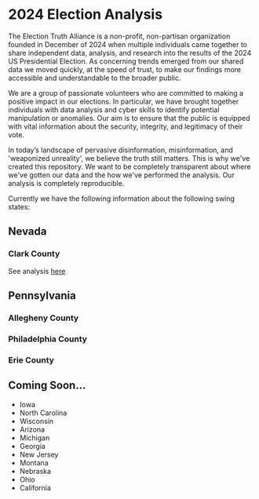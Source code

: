 # 2024 Election Analysis

The Election Truth Alliance is a non-profit, non-partisan organization founded in December of 2024 when multiple individuals came together to share independent data, analysis, and research into the results of the 2024 US Presidential Election. As concerning trends emerged from our shared data we moved quickly, at the speed of trust, to make our findings more accessible and understandable to the broader public.

We are a group of passionate volunteers who are committed to making a positive impact in our elections. In particular, we have brought together individuals with data analysis and cyber skills to identify potential manipulation or anomalies. Our aim is to ensure that the public is equipped with vital information about the security, integrity, and legitimacy of their vote. 

In today’s landscape of pervasive disinformation, misinformation, and 'weaponized unreality', we believe the truth still matters. This is why we've created this repository. We want to be completely transparent about where we've gotten our data and the how we've performed the analysis. Our analysis is completely reproducible.

Currently we have the following information about the following swing states:

## Nevada

### Clark County

See analysis [here](Nevada)

## Pennsylvania

### Allegheny County
### Philadelphia County
### Erie County

## Coming Soon...

- Iowa
- North Carolina
- Wisconsin
- Arizona
- Michigan
- Georgia
- New Jersey
- Montana
- Nebraska
- Ohio
- California
